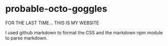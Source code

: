 # probable-octo-goggles
FOR THE LAST TIME... THIS IS MY WEBSITE

I used github markdown to format the CSS and the markdown npm module to parse markdown.
